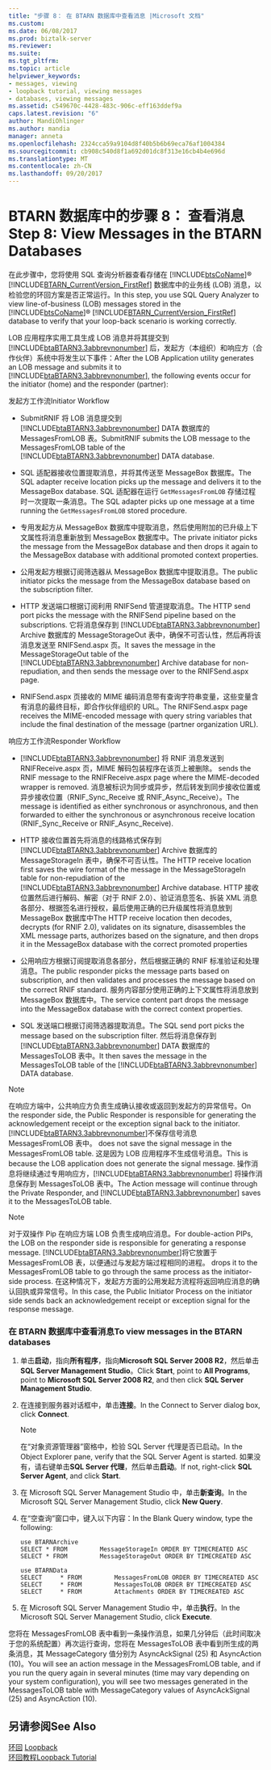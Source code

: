 ```yaml
---
title: "步骤 8： 在 BTARN 数据库中查看消息 |Microsoft 文档"
ms.custom: 
ms.date: 06/08/2017
ms.prod: biztalk-server
ms.reviewer: 
ms.suite: 
ms.tgt_pltfrm: 
ms.topic: article
helpviewer_keywords:
- messages, viewing
- loopback tutorial, viewing messages
- databases, viewing messages
ms.assetid: c549670c-4428-483c-906c-eff163ddef9a
caps.latest.revision: "6"
author: MandiOhlinger
ms.author: mandia
manager: anneta
ms.openlocfilehash: 2324cca59a9104d8f40b5b6b69eca76af1004384
ms.sourcegitcommit: cb908c540d8f1a692d01dc8f313e16cb4b4e696d
ms.translationtype: MT
ms.contentlocale: zh-CN
ms.lasthandoff: 09/20/2017
---
```

# <a name="step-8-view-messages-in-the-btarn-databases"></a><span data-ttu-id="4cca0-102">BTARN 数据库中的步骤 8： 查看消息</span><span class="sxs-lookup"><span data-stu-id="4cca0-102">Step 8: View Messages in the BTARN Databases</span></span>
<span data-ttu-id="4cca0-103">在此步骤中，您将使用 SQL 查询分析器查看存储在 [!INCLUDE[btsCoName](../../includes/btsconame-md.md)]® [!INCLUDE[BTARN_CurrentVersion_FirstRef](../../includes/btarn-currentversion-firstref-md.md)] 数据库中的业务线 (LOB) 消息，以检验您的环回方案是否正常运行。</span><span class="sxs-lookup"><span data-stu-id="4cca0-103">In this step, you use SQL Query Analyzer to view line-of-business (LOB) messages stored in the [!INCLUDE[btsCoName](../../includes/btsconame-md.md)]® [!INCLUDE[BTARN_CurrentVersion_FirstRef](../../includes/btarn-currentversion-firstref-md.md)] database to verify that your loop-back scenario is working correctly.</span></span>  
  
 <span data-ttu-id="4cca0-104">LOB 应用程序实用工具生成 LOB 消息并将其提交到 [!INCLUDE[btaBTARN3.3abbrevnonumber](../../includes/btabtarn3-3abbrevnonumber-md.md)] 后，发起方（本组织）和响应方（合作伙伴）系统中将发生以下事件：</span><span class="sxs-lookup"><span data-stu-id="4cca0-104">After the LOB Application utility generates an LOB message and submits it to [!INCLUDE[btaBTARN3.3abbrevnonumber](../../includes/btabtarn3-3abbrevnonumber-md.md)], the following events occur for the initiator (home) and the responder (partner):</span></span>  
  
 <span data-ttu-id="4cca0-105">发起方工作流</span><span class="sxs-lookup"><span data-stu-id="4cca0-105">Initiator Workflow</span></span>  
  
-   <span data-ttu-id="4cca0-106">SubmitRNIF 将 LOB 消息提交到 [!INCLUDE[btaBTARN3.3abbrevnonumber](../../includes/btabtarn3-3abbrevnonumber-md.md)] DATA 数据库的 MessagesFromLOB 表。</span><span class="sxs-lookup"><span data-stu-id="4cca0-106">SubmitRNIF submits the LOB message to the MessagesFromLOB table of the [!INCLUDE[btaBTARN3.3abbrevnonumber](../../includes/btabtarn3-3abbrevnonumber-md.md)] DATA database.</span></span>  
  
-   <span data-ttu-id="4cca0-107">SQL 适配器接收位置提取消息，并将其传送至 MessageBox 数据库。</span><span class="sxs-lookup"><span data-stu-id="4cca0-107">The SQL adapter receive location picks up the message and delivers it to the MessageBox database.</span></span> <span data-ttu-id="4cca0-108">SQL 适配器在运行 `GetMessagesFromLOB` 存储过程时一次提取一条消息。</span><span class="sxs-lookup"><span data-stu-id="4cca0-108">The SQL adapter picks up one message at a time running the `GetMessagesFromLOB` stored procedure.</span></span>  
  
-   <span data-ttu-id="4cca0-109">专用发起方从 MessageBox 数据库中提取消息，然后使用附加的已升级上下文属性将消息重新放到 MessageBox 数据库中。</span><span class="sxs-lookup"><span data-stu-id="4cca0-109">The private initiator picks the message from the MessageBox database and then drops it again to the MessageBox database with additional promoted context properties.</span></span>  
  
-   <span data-ttu-id="4cca0-110">公用发起方根据订阅筛选器从 MessageBox 数据库中提取消息。</span><span class="sxs-lookup"><span data-stu-id="4cca0-110">The public initiator picks the message from the MessageBox database based on the subscription filter.</span></span>  
  
-   <span data-ttu-id="4cca0-111">HTTP 发送端口根据订阅利用 RNIFSend 管道提取消息。</span><span class="sxs-lookup"><span data-stu-id="4cca0-111">The HTTP send port picks the message with the RNIFSend pipeline based on the subscriptions.</span></span> <span data-ttu-id="4cca0-112">它将消息保存到 [!INCLUDE[btaBTARN3.3abbrevnonumber](../../includes/btabtarn3-3abbrevnonumber-md.md)] Archive 数据库的 MessageStorageOut 表中，确保不可否认性，然后再将该消息发送至 RNIFSend.aspx 页。</span><span class="sxs-lookup"><span data-stu-id="4cca0-112">It saves the message in the MessageStorageOut table of the [!INCLUDE[btaBTARN3.3abbrevnonumber](../../includes/btabtarn3-3abbrevnonumber-md.md)] Archive database for non-repudiation, and then sends the message over to the RNIFSend.aspx page.</span></span>  
  
-   <span data-ttu-id="4cca0-113">RNIFSend.aspx 页接收的 MIME 编码消息带有查询字符串变量，这些变量含有消息的最终目标，即合作伙伴组织的 URL。</span><span class="sxs-lookup"><span data-stu-id="4cca0-113">The RNIFSend.aspx page receives the MIME-encoded message with query string variables that include the final destination of the message (partner organization URL).</span></span>  
  
 <span data-ttu-id="4cca0-114">响应方工作流</span><span class="sxs-lookup"><span data-stu-id="4cca0-114">Responder Workflow</span></span>  
  
-   [!INCLUDE[btaBTARN3.3abbrevnonumber](../../includes/btabtarn3-3abbrevnonumber-md.md)]<span data-ttu-id="4cca0-115"> 将 RNIF 消息发送到 RNIFReceive.aspx 页，MIME 解码包装程序在该页上被删除。</span><span class="sxs-lookup"><span data-stu-id="4cca0-115"> sends the RNIF message to the RNIFReceive.aspx page where the MIME-decoded wrapper is removed.</span></span> <span data-ttu-id="4cca0-116">消息被标识为同步或异步，然后转发到同步接收位置或异步接收位置（RNIF_Sync_Receive 或 RNIF_Async_Receive）。</span><span class="sxs-lookup"><span data-stu-id="4cca0-116">The message is identified as either synchronous or asynchronous, and then forwarded to either the synchronous or asynchronous receive location (RNIF_Sync_Receive or RNIF_Async_Receive).</span></span>  
  
-   <span data-ttu-id="4cca0-117">HTTP 接收位置首先将消息的线路格式保存到 [!INCLUDE[btaBTARN3.3abbrevnonumber](../../includes/btabtarn3-3abbrevnonumber-md.md)] Archive 数据库的 MessageStorageIn 表中，确保不可否认性。</span><span class="sxs-lookup"><span data-stu-id="4cca0-117">The HTTP receive location first saves the wire format of the message in the MessageStorageIn table for non-repudiation of the [!INCLUDE[btaBTARN3.3abbrevnonumber](../../includes/btabtarn3-3abbrevnonumber-md.md)] Archive database.</span></span> <span data-ttu-id="4cca0-118">HTTP 接收位置然后进行解码、解密（对于 RNIF 2.0）、验证消息签名、拆装 XML 消息各部分、根据签名进行授权，最后使用正确的已升级属性将消息放到 MessageBox 数据库中</span><span class="sxs-lookup"><span data-stu-id="4cca0-118">The HTTP receive location then decodes, decrypts (for RNIF 2.0), validates on its signature, disassembles the XML message parts, authorizes based on the signature, and then drops it in the MessageBox database with the correct promoted properties</span></span>  
  
-   <span data-ttu-id="4cca0-119">公用响应方根据订阅提取消息各部分，然后根据正确的 RNIF 标准验证和处理消息。</span><span class="sxs-lookup"><span data-stu-id="4cca0-119">The public responder picks the message parts based on subscription, and then validates and processes the message based on the correct RNIF standard.</span></span> <span data-ttu-id="4cca0-120">服务内容部分使用正确的上下文属性将消息放到 MessageBox 数据库中。</span><span class="sxs-lookup"><span data-stu-id="4cca0-120">The service content part drops the message into the MessageBox database with the correct context properties.</span></span>  
  
-   <span data-ttu-id="4cca0-121">SQL 发送端口根据订阅筛选器提取消息。</span><span class="sxs-lookup"><span data-stu-id="4cca0-121">The SQL send port picks the message based on the subscription filter.</span></span> <span data-ttu-id="4cca0-122">然后将消息保存到 [!INCLUDE[btaBTARN3.3abbrevnonumber](../../includes/btabtarn3-3abbrevnonumber-md.md)] DATA 数据库的 MessagesToLOB 表中。</span><span class="sxs-lookup"><span data-stu-id="4cca0-122">It then saves the message in the MessagesToLOB table of the [!INCLUDE[btaBTARN3.3abbrevnonumber](../../includes/btabtarn3-3abbrevnonumber-md.md)] DATA database.</span></span>  
  
> [!NOTE]
>  <span data-ttu-id="4cca0-123">在响应方端中，公共响应方负责生成确认接收或返回到发起方的异常信号。</span><span class="sxs-lookup"><span data-stu-id="4cca0-123">On the responder side, the Public Responder is responsible for generating the acknowledgement receipt or the exception signal back to the initiator.</span></span> [!INCLUDE[btaBTARN3.3abbrevnonumber](../../includes/btabtarn3-3abbrevnonumber-md.md)]<span data-ttu-id="4cca0-124">不保存信号消息 MessagesFromLOB 表中。</span><span class="sxs-lookup"><span data-stu-id="4cca0-124"> does not save the signal message in the MessagesFromLOB table.</span></span> <span data-ttu-id="4cca0-125">这是因为 LOB 应用程序不生成信号消息。</span><span class="sxs-lookup"><span data-stu-id="4cca0-125">This is because the LOB application does not generate the signal message.</span></span> <span data-ttu-id="4cca0-126">操作消息将继续通过专用响应方，[!INCLUDE[btaBTARN3.3abbrevnonumber](../../includes/btabtarn3-3abbrevnonumber-md.md)] 将操作消息保存到 MessagesToLOB 表中。</span><span class="sxs-lookup"><span data-stu-id="4cca0-126">The Action message will continue through the Private Responder, and [!INCLUDE[btaBTARN3.3abbrevnonumber](../../includes/btabtarn3-3abbrevnonumber-md.md)] saves it to the MessagesToLOB table.</span></span>  
  
> [!NOTE]
>  <span data-ttu-id="4cca0-127">对于双操作 Pip 在响应方端 LOB 负责生成响应消息。</span><span class="sxs-lookup"><span data-stu-id="4cca0-127">For double-action PIPs, the LOB on the responder side is responsible for generating a response message.</span></span> [!INCLUDE[btaBTARN3.3abbrevnonumber](../../includes/btabtarn3-3abbrevnonumber-md.md)]<span data-ttu-id="4cca0-128">将它放置于 MessagesFromLOB 表，以便通过与发起方端过程相同的进程。</span><span class="sxs-lookup"><span data-stu-id="4cca0-128"> drops it to the MessagesFromLOB table to go through the same process as the initiator-side process.</span></span> <span data-ttu-id="4cca0-129">在这种情况下，发起方方面的公用发起方流程将返回响应消息的确认回执或异常信号。</span><span class="sxs-lookup"><span data-stu-id="4cca0-129">In this case, the Public Initiator Process on the initiator side sends back an acknowledgement receipt or exception signal for the response message.</span></span>  
  
### <a name="to-view-messages-in-the-btarn-databases"></a><span data-ttu-id="4cca0-130">在 BTARN 数据库中查看消息</span><span class="sxs-lookup"><span data-stu-id="4cca0-130">To view messages in the BTARN databases</span></span>  
  
1.  <span data-ttu-id="4cca0-131">单击**启动**，指向**所有程序**，指向**Microsoft SQL Server 2008 R2**，然后单击**SQL Server Management Studio**。</span><span class="sxs-lookup"><span data-stu-id="4cca0-131">Click **Start**, point to **All Programs**, point to **Microsoft SQL Server 2008 R2**, and then click **SQL Server Management Studio**.</span></span>  
  
2.  <span data-ttu-id="4cca0-132">在连接到服务器对话框中，单击**连接**。</span><span class="sxs-lookup"><span data-stu-id="4cca0-132">In the Connect to Server dialog box, click **Connect**.</span></span>  
  
    > [!NOTE]
    >  <span data-ttu-id="4cca0-133">在“对象资源管理器”窗格中，检验 SQL Server 代理是否已启动。</span><span class="sxs-lookup"><span data-stu-id="4cca0-133">In the Object Explorer pane, verify that the SQL Server Agent is started.</span></span> <span data-ttu-id="4cca0-134">如果没有，请右键单击**SQL Server 代理**，然后单击**启动**。</span><span class="sxs-lookup"><span data-stu-id="4cca0-134">If not, right-click **SQL Server Agent**, and click **Start**.</span></span>  
  
3.  <span data-ttu-id="4cca0-135">在 Microsoft SQL Server Management Studio 中，单击**新查询**。</span><span class="sxs-lookup"><span data-stu-id="4cca0-135">In the Microsoft SQL Server Management Studio, click **New Query**.</span></span>  
  
4.  <span data-ttu-id="4cca0-136">在“空查询”窗口中，键入以下内容：</span><span class="sxs-lookup"><span data-stu-id="4cca0-136">In the Blank Query window, type the following:</span></span>  
  
    ```  
    use BTARNArchive  
    SELECT * FROM         MessageStorageIn ORDER BY TIMECREATED ASC  
    SELECT * FROM         MessageStorageOut ORDER BY TIMECREATED ASC  
  
    use BTARNData  
    SELECT     * FROM         MessagesFromLOB ORDER BY TIMECREATED ASC  
    SELECT     * FROM         MessagesToLOB ORDER BY TIMECREATED ASC  
    SELECT     * FROM         Attachments ORDER BY TIMECREATED ASC  
    ```  
  
5.  <span data-ttu-id="4cca0-137">在 Microsoft SQL Server Management Studio 中，单击**执行**。</span><span class="sxs-lookup"><span data-stu-id="4cca0-137">In the Microsoft SQL Server Management Studio, click **Execute**.</span></span>  
  
 <span data-ttu-id="4cca0-138">您将在 MessagesFromLOB 表中看到一条操作消息，如果几分钟后（此时间取决于您的系统配置）再次运行查询，您将在 MessagesToLOB 表中看到所生成的两条消息，其 MessageCategory 值分别为 AsyncAckSignal (25) 和 AsyncAction (10)。</span><span class="sxs-lookup"><span data-stu-id="4cca0-138">You will see an action message in the MessagesFromLOB table, and if you run the query again in several minutes (time may vary depending on your system configuration), you will see two messages generated in the MessagesToLOB table with MessageCategory values of AsyncAckSignal (25) and AsyncAction (10).</span></span>  
  
## <a name="see-also"></a><span data-ttu-id="4cca0-139">另请参阅</span><span class="sxs-lookup"><span data-stu-id="4cca0-139">See Also</span></span>  
 <span data-ttu-id="4cca0-140">[环回](../../adapters-and-accelerators/accelerator-rosettanet/loopback.md) </span><span class="sxs-lookup"><span data-stu-id="4cca0-140">[Loopback](../../adapters-and-accelerators/accelerator-rosettanet/loopback.md) </span></span>  
 [<span data-ttu-id="4cca0-141">环回教程</span><span class="sxs-lookup"><span data-stu-id="4cca0-141">Loopback Tutorial</span></span>](../../adapters-and-accelerators/accelerator-rosettanet/loopback-tutorial.md)